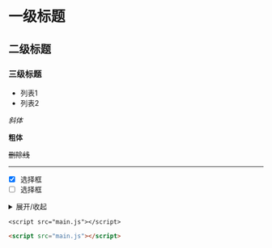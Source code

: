 # 一级标题
## 二级标题
### 三级标题

- 列表1
- 列表2

_斜体_

**粗体**

~~删除线~~

----

- [x] 选择框
- [ ] 选择框

<details markdown='1'><summary>展开/收起</summary>
折叠内容
</details>

`<script src="main.js"></script>`


```html
<script src="main.js"></script>
```
















